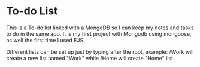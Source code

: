 # To-do List

This is a To-do list linked with a MongoDB so I can keep my notes and tasks to do in the same app. It is my first project with Mongodb using mongoose, as well the first time I used EJS.

Different lists can be set up just by typing after the root, example: /Work will create a new list named "Work" while /Home will create "Home" list. 

